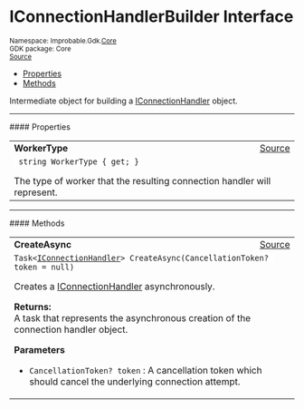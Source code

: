 
# IConnectionHandlerBuilder Interface
<sup>
Namespace: Improbable.Gdk.<a href="{{urlRoot}}/api/core-index">Core</a><br/>
GDK package: Core<br/>
<a href="https://www.github.com/spatialos/gdk-for-unity/blob/3a2a2965/workers/unity/Packages/io.improbable.gdk.core/Worker/ConnectionHandlers/IConnectionHandlerBuilder.cs/#L10">Source</a>
<style>
a code {
                    padding: 0em 0.25em!important;
}
code {
                    background-color: #ffffff!important;
}
</style>
</sup>
<nav id="pageToc" class="page-toc"><ul><li><a href="#properties">Properties</a>
<li><a href="#methods">Methods</a>
</ul></nav>

</p>



<p>Intermediate object for building a <a href="{{urlRoot}}/api/core/i-connection-handler">IConnectionHandler</a> object. </p>










</p>
<hr style="width:100%; border-top-color:#d8d8d8" />
#### Properties


</p>




<table width="100%">
    <tr>
        <td style="border-right:none"><a id="workertype"></a><b>WorkerType</b></td>
        <td style="border-left:none; text-align:right"><a href="https://www.github.com/spatialos/gdk-for-unity/blob/3a2a2965/workers/unity/Packages/io.improbable.gdk.core/Worker/ConnectionHandlers/IConnectionHandlerBuilder.cs/#L22">Source</a></td>
    </tr>
    <tr>
        <td colspan="2">
<code> string WorkerType { get; }</code></p>
The type of worker that the resulting connection handler will represent. 


</td>
    </tr>
</table>






</p>
<hr style="width:100%; border-top-color:#d8d8d8" />
#### Methods


</p>




<table width="100%">
    <tr>
        <td style="border-right:none"><a id="createasync-cancellationtoken"></a><b>CreateAsync</b></td>
        <td style="border-left:none; text-align:right"><a href="https://www.github.com/spatialos/gdk-for-unity/blob/3a2a2965/workers/unity/Packages/io.improbable.gdk.core/Worker/ConnectionHandlers/IConnectionHandlerBuilder.cs/#L17">Source</a></td>
    </tr>
    <tr>
        <td colspan="2">
<code>Task&lt;<a href="{{urlRoot}}/api/core/i-connection-handler">IConnectionHandler</a>&gt; CreateAsync(CancellationToken? token = null)</code></p>
Creates a <a href="{{urlRoot}}/api/core/i-connection-handler">IConnectionHandler</a> asynchronously. 
</p><b>Returns:</b></br>A task that represents the asynchronous creation of the connection handler object.

</p>

<b>Parameters</b>

<ul>
<li><code>CancellationToken? token</code> : A cancellation token which should cancel the underlying connection attempt.</li>
</ul>





</td>
    </tr>
</table>





